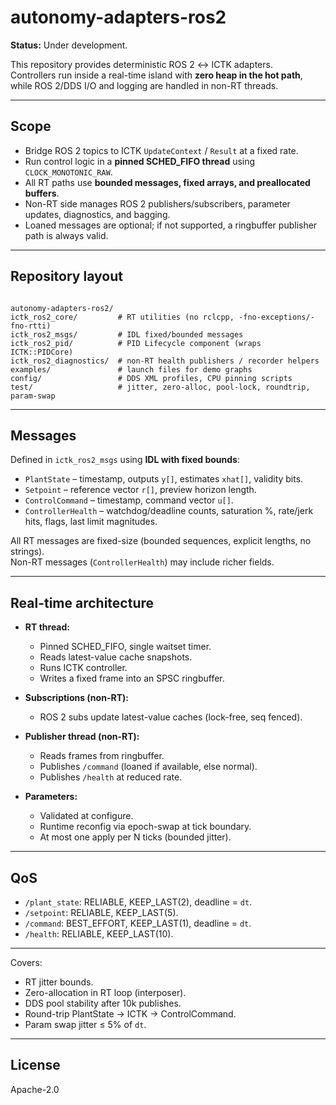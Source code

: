 # autonomy-adapters-ros2

**Status:** Under development.  

This repository provides deterministic ROS 2 ↔ ICTK adapters.  
Controllers run inside a real-time island with **zero heap in the hot path**, while ROS 2/DDS I/O and logging are handled in non-RT threads.  

---

## Scope

- Bridge ROS 2 topics to ICTK `UpdateContext` / `Result` at a fixed rate.  
- Run control logic in a **pinned SCHED_FIFO thread** using `CLOCK_MONOTONIC_RAW`.  
- All RT paths use **bounded messages, fixed arrays, and preallocated buffers**.  
- Non-RT side manages ROS 2 publishers/subscribers, parameter updates, diagnostics, and bagging.  
- Loaned messages are optional; if not supported, a ringbuffer publisher path is always valid.  

---

## Repository layout

```

autonomy-adapters-ros2/
ictk_ros2_core/         # RT utilities (no rclcpp, -fno-exceptions/-fno-rtti)
ictk_ros2_msgs/         # IDL fixed/bounded messages
ictk_ros2_pid/          # PID Lifecycle component (wraps ICTK::PIDCore)
ictk_ros2_diagnostics/  # non-RT health publishers / recorder helpers
examples/               # launch files for demo graphs
config/                 # DDS XML profiles, CPU pinning scripts
test/                   # jitter, zero-alloc, pool-lock, roundtrip, param-swap

````

---

## Messages

Defined in `ictk_ros2_msgs` using **IDL with fixed bounds**:

- `PlantState` – timestamp, outputs `y[]`, estimates `xhat[]`, validity bits.  
- `Setpoint` – reference vector `r[]`, preview horizon length.  
- `ControlCommand` – timestamp, command vector `u[]`.  
- `ControllerHealth` – watchdog/deadline counts, saturation %, rate/jerk hits, flags, last limit magnitudes.  

All RT messages are fixed-size (bounded sequences, explicit lengths, no strings).  
Non-RT messages (`ControllerHealth`) may include richer fields.  

---

## Real-time architecture

- **RT thread:**  
  - Pinned SCHED_FIFO, single waitset timer.  
  - Reads latest-value cache snapshots.  
  - Runs ICTK controller.  
  - Writes a fixed frame into an SPSC ringbuffer.  

- **Subscriptions (non-RT):**  
  - ROS 2 subs update latest-value caches (lock-free, seq fenced).  

- **Publisher thread (non-RT):**  
  - Reads frames from ringbuffer.  
  - Publishes `/command` (loaned if available, else normal).  
  - Publishes `/health` at reduced rate.  

- **Parameters:**  
  - Validated at configure.  
  - Runtime reconfig via epoch-swap at tick boundary.  
  - At most one apply per N ticks (bounded jitter).  

---

## QoS

- `/plant_state`: RELIABLE, KEEP_LAST(2), deadline = `dt`.  
- `/setpoint`: RELIABLE, KEEP_LAST(5).  
- `/command`: BEST_EFFORT, KEEP_LAST(1), deadline = `dt`.  
- `/health`: RELIABLE, KEEP_LAST(10).  

---


Covers:

* RT jitter bounds.
* Zero-allocation in RT loop (interposer).
* DDS pool stability after 10k publishes.
* Round-trip PlantState → ICTK → ControlCommand.
* Param swap jitter ≤ 5% of `dt`.

---

## License

Apache-2.0


